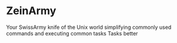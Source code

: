 # ZeinArmy
Your SwissArmy knife of the Unix world simplifying commonly used commands and executing common tasks Tasks better
